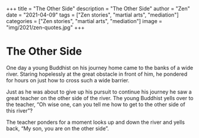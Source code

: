 +++
title = "The Other Side"
description = "The Other Side"
author = "Zen"
date = "2021-04-09"
tags = ["Zen stories", "martial arts", "mediation"]
categories = ["Zen stories", "martial arts", "mediation"]
image = "img/2021/zen-quotes.jpg"
+++


# The Other Side

One day a young Buddhist on his journey home came to the banks of a wide river. Staring hopelessly at the great obstacle in front of him, he pondered for hours on just how to cross such a wide barrier.

Just as he was about to give up his pursuit to continue his journey he saw a great teacher on the other side of the river. The young Buddhist yells over to the teacher, “Oh wise one, can you tell me how to get to the other side of this river”?

The teacher ponders for a moment looks up and down the river and yells back, “My son, you are on the other side”.


